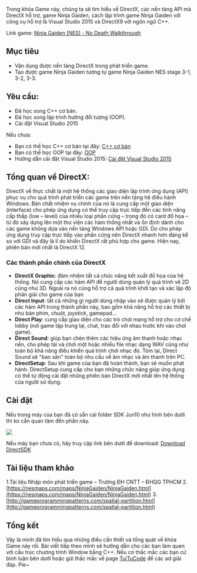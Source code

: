 Trong khóa Game này, chúng ta sẽ tìm hiểu về DirectX, các nền tảng API mà DirectX hỗ trợ, game Ninja Gaiden, cách lập trình game Ninja Gaiden với công cụ hỗ trợ là Visual Studio 2015 và DirectX9 với ngôn ngữ C++.

Link game: [Ninja Gaiden (NES) - No Death Walkthrough](https://www.youtube.com/watch?v=ueeKMQSS4bw&feature=youtu.be&fbclid=IwAR0reolyKRosEbMsZcp85G4tFYrQSbl6LlS1R7hrMBqf5PyeRelqMRmgN8E)

## Mục tiêu
- Vận dụng được nền tảng DirectX trong phát triển game.
- Tạo được game Ninja Gaiden tương tự game Ninja Gaiden NES stage 3-1, 3-2, 3-3. 

## Yêu cầu:
- Đã học xong C++ cơ bản.
- Đã học xong lập trình hướng đối tượng (OOP).
- Cài đặt Visual Studio 2015

Nếu chưa:
- Bạn có thể học C++ cơ bản tại đây: [C++ cơ bản](https://tuitucode.github.io/cpp/)
- Bạn có thể học OOP tại đây: [OOP](https://tuitucode.github.io/cpp/oop/)
- Hướng dẫn cài đặt Visual Studio 2015: [Cài đặt Visual Studio 2015](https://tuitucode.github.io/cpp/cai-dat-visual-studio-2015/)

## Tổng quan về DirectX:
DirectX về thực chất là một hệ thống các giao diện lập trình ứng dụng (API) phục vụ cho quá trình phát triển các game trên nền tảng hệ điều hành Windows. Bản chất nhiệm vụ chính của nó là cung cấp một giao diện (interface) cho phép ứng dụng có thể truy cập trực tiếp đến các tính năng cấp thấp (low – level) của nhiều loại phần cứng – trong đó có card đồ họa – từ đó xây dựng lên một thư viện các hàm thống nhất và ổn định dành cho các game không dựa vào nền tảng Windows API hoặc GDI. Do cho phép ứng dụng truy cập trực tiếp vào phần cứng nên DirectX nhanh hơn đáng kể so với GDI và đây là lí do khiến DirectX rất phù hợp cho game. Hiện nay, phiên bản mới nhất là DirectX 12.
### Các thành phần chính của DirectX
- **DirectX Graphic**: đảm nhiệm tất cả chức năng kết xuất đồ họa của hệ thống. Nó cung cấp các hàm API để người dùng quản lý quá trình vẽ 2D cũng như 3D. Ngoài ra nó cũng hỗ trợ cả quá trình khởi tạo và xác lập độ phân giải cho game của bạn
- **Direct Input**: tất cả những gì người dùng nhập vào sẽ được quản lý bởi các hàm API trong thành phần này, bao gồm khả năng hỗ trợ các thiết bị như bàn phím, chuột, joystick, gamepad…
- **Direct Play**: cung cấp giao diện cho các trò chơi mạng hỗ trợ cho cơ chế lobby (nơi game tập trung lại, chat, trao đổi với nhau trước khi vào chơi game).
- **Dirext Sound**: giúp bạn chèn thêm các hiệu ứng âm thanh hoặc nhạc nền, cho phép tải và chơi một hoặc nhiều file nhạc dạng WAV cũng như toàn bộ khả năng điều khiển quá trình chơi nhạc đó. Tóm lại, Direct Sound sẽ "bao sân" toàn bộ nhu cầu về âm nhạc và âm thanh trên PC.    
- **DirectSetup**: Sau khi game của bạn đã hoàn thành, bạn sẽ muốn phát hành. DirectSetup cung cấp cho bạn những chức năng giúp ứng dụng có thể tự động cài đặt những phiên bản DirectX mới nhất lên hệ thống của người sử dụng. 

## Cài đặt
Nếu trong máy của bạn đã có sẵn cái folder SDK Jun10 như hình bên dưới thì ko cần quan tâm đến phần này.

![](https://1.bp.blogspot.com/-QI0jeBcQeD4/XSdPCz_tKlI/AAAAAAAAEB0/muKMMjM-1WIgdu_sMLEc3avFDheaoml_ACLcBGAs/s1600/sdk.jpg)

Nếu máy bạn chưa có, hãy truy cập link bên dưới để download:
[Download DirectSDK](https://www.microsoft.com/en-us/download/details.aspx?id=6812)
## Tài liệu tham khảo
1.Tài liệu Nhập môn phát triển game – Trường ĐH CNTT – ĐHQG TPHCM
2.[https://nesmaps.com/maps/NinjaGaiden/NinjaGaiden.html](https://nesmaps.com/maps/NinjaGaiden/NinjaGaiden.html)
3.[http://gameprogrammingpatterns.com/spatial-partition.html](http://gameprogrammingpatterns.com/spatial-partition.html)

## Tổng kết
Vậy là mình đã tìm hiểu qua những điều cần thiết và tổng quát về khóa Game này rồi. Bài viết tiếp theo mình sẽ hướng dẫn cho các bạn làm quen với cấu trúc chương trình Window bằng C++. Nếu có thắc mắc các bạn cứ bình luận bên dưới hoặc gửi thắc mắc về page [TuiTuCode](https://www.facebook.com/shareAboutIT/) để các ad giải đáp. Pie~